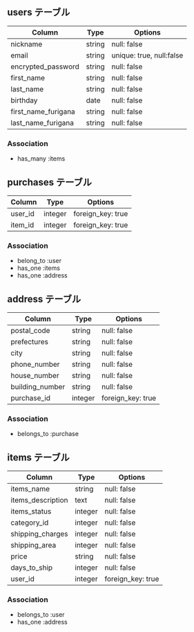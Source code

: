 ## users テーブル

| Column             | Type   | Options     |
| ------------------ | ------ | ----------- |
| nickname           | string | null: false |
| email              | string | unique: true, null:false|
| encrypted_password | string | null: false |
| first_name         | string | null: false |
| last_name               | string | null: false |
| birthday           | date   | null: false |
| first_name_furigana         | string | null: false |
| last_name_furigana               | string | null: false |
### Association

- has_many :items

## purchases テーブル

| Column             | Type   | Options     |
| ------             | ------ | ----------- |
| user_id            | integer| foreign_key: true |
| item_id            | integer| foreign_key: true |
### Association

- belong_to :user
- has_one :items
- has_one :address

## address テーブル

| Column | Type       | Options                        |
| ------ | ---------- | ------------------------------ |
| postal_code         | string | null: false |
| prefectures         | string | null: false |
| city                | string | null: false |
| phone_number        | string | null: false |
| house_number        | string | null: false |
| building_number     | string | null: false |
| purchase_id         | integer| foreign_key: true|
### Association

- belongs_to :purchase

## items テーブル

| Column             | Type   | Options     |
| ------------------ | ------ | ----------- |
| items_name         | string | null: false |
| items_description  | text   | null: false |
| items_status       | integer | null: false |
| category_id        | integer| null: false |
| shipping_charges   | integer | null: false |
| shipping_area      | integer | null: false |
| price              | string | null: false |
| days_to_ship       | integer | null: false |
| user_id            | integer| foreign_key: true|
### Association

- belongs_to :user
- has_one :address
